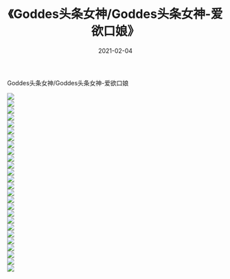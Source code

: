 ﻿---
layout: post
title:  《Goddes头条女神/Goddes头条女神-爱欲口娘》
date:   2021-02-04
img: http://pic.660000.xyz/1:/网络美图/2021/Goddes头条女神/Goddes头条女神-爱欲口娘/000.jpg
categories: [美女, 清纯, 唯美]
---

Goddes头条女神/Goddes头条女神-爱欲口娘

 ![](http://pic.660000.xyz/1:/网络美图/2021/Goddes头条女神/Goddes头条女神-爱欲口娘/001.jpg) <br>![](http://pic.660000.xyz/1:/网络美图/2021/Goddes头条女神/Goddes头条女神-爱欲口娘/002.jpg) <br>![](http://pic.660000.xyz/1:/网络美图/2021/Goddes头条女神/Goddes头条女神-爱欲口娘/003.jpg) <br>![](http://pic.660000.xyz/1:/网络美图/2021/Goddes头条女神/Goddes头条女神-爱欲口娘/004.jpg) <br>![](http://pic.660000.xyz/1:/网络美图/2021/Goddes头条女神/Goddes头条女神-爱欲口娘/005.jpg) <br>![](http://pic.660000.xyz/1:/网络美图/2021/Goddes头条女神/Goddes头条女神-爱欲口娘/006.jpg) <br>![](http://pic.660000.xyz/1:/网络美图/2021/Goddes头条女神/Goddes头条女神-爱欲口娘/007.jpg) <br>![](http://pic.660000.xyz/1:/网络美图/2021/Goddes头条女神/Goddes头条女神-爱欲口娘/008.jpg) <br>![](http://pic.660000.xyz/1:/网络美图/2021/Goddes头条女神/Goddes头条女神-爱欲口娘/009.jpg) <br>![](http://pic.660000.xyz/1:/网络美图/2021/Goddes头条女神/Goddes头条女神-爱欲口娘/010.jpg) <br>![](http://pic.660000.xyz/1:/网络美图/2021/Goddes头条女神/Goddes头条女神-爱欲口娘/011.jpg) <br>![](http://pic.660000.xyz/1:/网络美图/2021/Goddes头条女神/Goddes头条女神-爱欲口娘/012.jpg) <br>![](http://pic.660000.xyz/1:/网络美图/2021/Goddes头条女神/Goddes头条女神-爱欲口娘/013.jpg) <br>![](http://pic.660000.xyz/1:/网络美图/2021/Goddes头条女神/Goddes头条女神-爱欲口娘/014.jpg) <br>![](http://pic.660000.xyz/1:/网络美图/2021/Goddes头条女神/Goddes头条女神-爱欲口娘/015.jpg) <br>![](http://pic.660000.xyz/1:/网络美图/2021/Goddes头条女神/Goddes头条女神-爱欲口娘/016.jpg) <br>![](http://pic.660000.xyz/1:/网络美图/2021/Goddes头条女神/Goddes头条女神-爱欲口娘/017.jpg) <br>![](http://pic.660000.xyz/1:/网络美图/2021/Goddes头条女神/Goddes头条女神-爱欲口娘/018.jpg) <br>![](http://pic.660000.xyz/1:/网络美图/2021/Goddes头条女神/Goddes头条女神-爱欲口娘/019.jpg) <br>![](http://pic.660000.xyz/1:/网络美图/2021/Goddes头条女神/Goddes头条女神-爱欲口娘/020.jpg) <br>![](http://pic.660000.xyz/1:/网络美图/2021/Goddes头条女神/Goddes头条女神-爱欲口娘/021.jpg) <br>![](http://pic.660000.xyz/1:/网络美图/2021/Goddes头条女神/Goddes头条女神-爱欲口娘/022.jpg) <br>![](http://pic.660000.xyz/1:/网络美图/2021/Goddes头条女神/Goddes头条女神-爱欲口娘/023.jpg) <br>![](http://pic.660000.xyz/1:/网络美图/2021/Goddes头条女神/Goddes头条女神-爱欲口娘/024.jpg) <br>![](http://pic.660000.xyz/1:/网络美图/2021/Goddes头条女神/Goddes头条女神-爱欲口娘/025.jpg) <br>![](http://pic.660000.xyz/1:/网络美图/2021/Goddes头条女神/Goddes头条女神-爱欲口娘/026.jpg) <br>